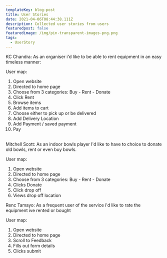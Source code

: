 ```yaml
---
templateKey: blog-post
title: User Stories
date: 2021-04-06T08:44:38.111Z
description: Collected user stories from users
featuredpost: false
featuredimage: /img/pin-transparent-images-png.png
tags:
  - UserStory
---
```

KC Chandra: As an organiser i'd like to be able to rent equipment in an easy timeless manner:

User map:

1. Open website
2. Directed to home page
3. Choose from 3 categories: Buy - Rent - Donate
4. Click Rent
5. Browse items
6. Add items to cart
7. Choose either to pick up or be delivered
8. Add Delivery Location
9. Add Payment / saved payment 
10. Pay

\
Mitchell Scott: As an indoor bowls player I'd like to have to choice to donate old bowls, rent or even buy bowls.

User map:

1. Open website
2. Directed to home page
3. Choose from 3 categories: Buy - Rent - Donate
4. Clicks Donate
5. Click drop off
6. Views drop off location

Renc Tamayo: As a frequent user of the service i'd like to rate the equipment ive rented or bought 

User map:

1. Open website
2. Directed to home page
3. Scroll to Feedback
4. Fills out form details
5. Clicks submit
